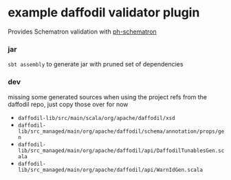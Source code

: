 example daffodil validator plugin
===

Provides Schematron validation with [ph-schematron](https://github.com/phax/ph-schematron)

### jar

`sbt assembly` to generate jar with pruned set of dependencies

### dev
missing some generated sources when using the project refs from the daffodil repo, just copy those over for now
- `daffodil-lib/src/main/scala/org/apache/daffodil/xsd`
- `daffodil-lib/src_managed/main/org/apache/daffodil/schema/annotation/props/gen`
- `daffodil-lib/src_managed/main/org/apache/daffodil/api/DaffodilTunablesGen.scala`
- `daffodil-lib/src_managed/main/org/apache/daffodil/api/WarnIdGen.scala`
